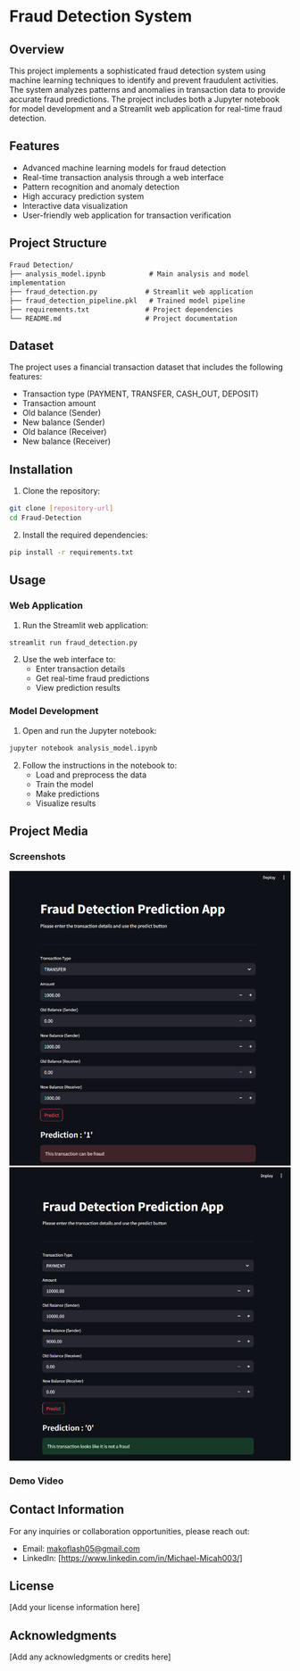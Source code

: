 # Fraud Detection System

## Overview
This project implements a sophisticated fraud detection system using machine learning techniques to identify and prevent fraudulent activities. The system analyzes patterns and anomalies in transaction data to provide accurate fraud predictions. The project includes both a Jupyter notebook for model development and a Streamlit web application for real-time fraud detection.
 
## Features
- Advanced machine learning models for fraud detection
- Real-time transaction analysis through a web interface
- Pattern recognition and anomaly detection
- High accuracy prediction system
- Interactive data visualization
- User-friendly web application for transaction verification

## Project Structure
```
Fraud Detection/
├── analysis_model.ipynb           # Main analysis and model implementation
├── fraud_detection.py            # Streamlit web application
├── fraud_detection_pipeline.pkl   # Trained model pipeline
├── requirements.txt              # Project dependencies
└── README.md                     # Project documentation
```

## Dataset
The project uses a financial transaction dataset that includes the following features:
- Transaction type (PAYMENT, TRANSFER, CASH_OUT, DEPOSIT)
- Transaction amount
- Old balance (Sender)
- New balance (Sender)
- Old balance (Receiver)
- New balance (Receiver)

## Installation
1. Clone the repository:
```bash
git clone [repository-url]
cd Fraud-Detection
```

2. Install the required dependencies:
```bash
pip install -r requirements.txt
```

## Usage
### Web Application
1. Run the Streamlit web application:
```bash
streamlit run fraud_detection.py
```

2. Use the web interface to:
   - Enter transaction details
   - Get real-time fraud predictions
   - View prediction results

### Model Development
1. Open and run the Jupyter notebook:
```bash
jupyter notebook analysis_model.ipynb
```

2. Follow the instructions in the notebook to:
   - Load and preprocess the data
   - Train the model
   - Make predictions
   - Visualize results

## Project Media
### Screenshots
![Screenshot 1](images/images1.png)
![Screenshot 2](images/images2.png)

### Demo Video


## Contact Information
For any inquiries or collaboration opportunities, please reach out:

- Email: makoflash05@gmail.com
- LinkedIn: [https://www.linkedin.com/in/Michael-Micah003/]

## License
[Add your license information here]

## Acknowledgments
[Add any acknowledgments or credits here] 